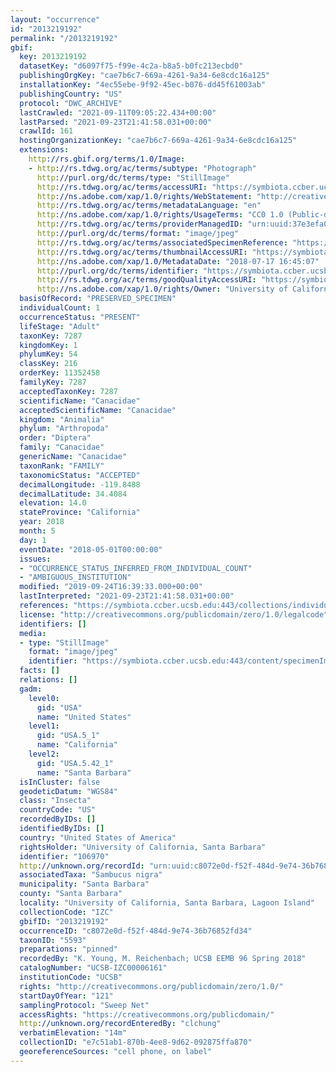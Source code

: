 ```yaml
---
layout: "occurrence"
id: "2013219192"
permalink: "/2013219192"
gbif:
  key: 2013219192
  datasetKey: "d6097f75-f99e-4c2a-b8a5-b0fc213ecbd0"
  publishingOrgKey: "cae7b6c7-669a-4261-9a34-6e8cdc16a125"
  installationKey: "4ec55ebe-9f92-45ec-b076-dd45f61003ab"
  publishingCountry: "US"
  protocol: "DWC_ARCHIVE"
  lastCrawled: "2021-09-11T09:05:22.434+00:00"
  lastParsed: "2021-09-23T21:41:58.031+00:00"
  crawlId: 161
  hostingOrganizationKey: "cae7b6c7-669a-4261-9a34-6e8cdc16a125"
  extensions:
    http://rs.gbif.org/terms/1.0/Image:
    - http://rs.tdwg.org/ac/terms/subtype: "Photograph"
      http://purl.org/dc/terms/type: "StillImage"
      http://rs.tdwg.org/ac/terms/accessURI: "https://symbiota.ccber.ucsb.edu:443/content/specimenImages/UCSB_IZC/UCSB-IZC00006/UCSB-IZC00006161_lg.jpg"
      http://ns.adobe.com/xap/1.0/rights/WebStatement: "http://creativecommons.org/publicdomain/zero/1.0/"
      http://rs.tdwg.org/ac/terms/metadataLanguage: "en"
      http://ns.adobe.com/xap/1.0/rights/UsageTerms: "CC0 1.0 (Public-domain)"
      http://rs.tdwg.org/ac/terms/providerManagedID: "urn:uuid:37e3efa0-e84e-4398-ba6a-173fe18133b5"
      http://purl.org/dc/terms/format: "image/jpeg"
      http://rs.tdwg.org/ac/terms/associatedSpecimenReference: "https://symbiota.ccber.ucsb.edu:443/collections/individual/index.php?occid=106970"
      http://rs.tdwg.org/ac/terms/thumbnailAccessURI: "https://symbiota.ccber.ucsb.edu:443/content/specimenImages/UCSB_IZC/UCSB-IZC00006/UCSB-IZC00006161_tn.jpg"
      http://ns.adobe.com/xap/1.0/MetadataDate: "2018-07-17 16:45:07"
      http://purl.org/dc/terms/identifier: "https://symbiota.ccber.ucsb.edu:443/content/specimenImages/UCSB_IZC/UCSB-IZC00006/UCSB-IZC00006161_lg.jpg"
      http://rs.tdwg.org/ac/terms/goodQualityAccessURI: "https://symbiota.ccber.ucsb.edu:443/content/specimenImages/UCSB_IZC/UCSB-IZC00006/UCSB-IZC00006161.jpg"
      http://ns.adobe.com/xap/1.0/rights/Owner: "University of California, Santa Barbara"
  basisOfRecord: "PRESERVED_SPECIMEN"
  individualCount: 1
  occurrenceStatus: "PRESENT"
  lifeStage: "Adult"
  taxonKey: 7287
  kingdomKey: 1
  phylumKey: 54
  classKey: 216
  orderKey: 11352458
  familyKey: 7287
  acceptedTaxonKey: 7287
  scientificName: "Canacidae"
  acceptedScientificName: "Canacidae"
  kingdom: "Animalia"
  phylum: "Arthropoda"
  order: "Diptera"
  family: "Canacidae"
  genericName: "Canacidae"
  taxonRank: "FAMILY"
  taxonomicStatus: "ACCEPTED"
  decimalLongitude: -119.8488
  decimalLatitude: 34.4084
  elevation: 14.0
  stateProvince: "California"
  year: 2018
  month: 5
  day: 1
  eventDate: "2018-05-01T00:00:00"
  issues:
  - "OCCURRENCE_STATUS_INFERRED_FROM_INDIVIDUAL_COUNT"
  - "AMBIGUOUS_INSTITUTION"
  modified: "2019-09-24T16:39:33.000+00:00"
  lastInterpreted: "2021-09-23T21:41:58.031+00:00"
  references: "https://symbiota.ccber.ucsb.edu:443/collections/individual/index.php?occid=106970"
  license: "http://creativecommons.org/publicdomain/zero/1.0/legalcode"
  identifiers: []
  media:
  - type: "StillImage"
    format: "image/jpeg"
    identifier: "https://symbiota.ccber.ucsb.edu:443/content/specimenImages/UCSB_IZC/UCSB-IZC00006/UCSB-IZC00006161_lg.jpg"
  facts: []
  relations: []
  gadm:
    level0:
      gid: "USA"
      name: "United States"
    level1:
      gid: "USA.5_1"
      name: "California"
    level2:
      gid: "USA.5.42_1"
      name: "Santa Barbara"
  isInCluster: false
  geodeticDatum: "WGS84"
  class: "Insecta"
  countryCode: "US"
  recordedByIDs: []
  identifiedByIDs: []
  country: "United States of America"
  rightsHolder: "University of California, Santa Barbara"
  identifier: "106970"
  http://unknown.org/recordId: "urn:uuid:c8072e0d-f52f-484d-9e74-36b76852fd34"
  associatedTaxa: "Sambucus nigra"
  municipality: "Santa Barbara"
  county: "Santa Barbara"
  locality: "University of California, Santa Barbara, Lagoon Island"
  collectionCode: "IZC"
  gbifID: "2013219192"
  occurrenceID: "c8072e0d-f52f-484d-9e74-36b76852fd34"
  taxonID: "5593"
  preparations: "pinned"
  recordedBy: "K. Young, M. Reichenbach; UCSB EEMB 96 Spring 2018"
  catalogNumber: "UCSB-IZC00006161"
  institutionCode: "UCSB"
  rights: "http://creativecommons.org/publicdomain/zero/1.0/"
  startDayOfYear: "121"
  samplingProtocol: "Sweep Net"
  accessRights: "https://creativecommons.org/publicdomain/"
  http://unknown.org/recordEnteredBy: "clchung"
  verbatimElevation: "14m"
  collectionID: "e7c51ab1-870b-4ee8-9d62-092875ffa870"
  georeferenceSources: "cell phone, on label"
---
```

